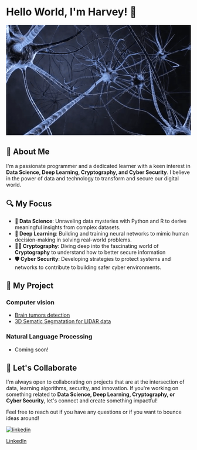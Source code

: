 <!--
**harveyphm/harveyphm** is a ✨ _special_ ✨ repository because its `README.md` (this file) appears on your GitHub profile.

Here are some ideas to get you started:
-->
# Hello World, I'm Harvey! 👋
<div align="center">    
<img src="https://github.com/harveyphm/harveyphm/blob/main/gif/neural.gif" alt="demo" width="900" height="300">

</div>

## 🤖 About Me
I'm a passionate programmer and a dedicated learner with a keen interest in **Data Science, Deep Learning, Cryptography, and Cyber Security**. I believe in the power of data and technology to transform and secure our digital world.

## 🔍 My Focus
- **🔭 Data Science**: Unraveling data mysteries with Python and R to derive meaningful insights from complex datasets.
- **🌱 Deep Learning**: Building and training neural networks to mimic human decision-making in solving real-world problems.
- **👨‍💻 Cryptography**: Diving deep into the fascinating world of **Cryptography** to understand how to better secure information
- **🛡️ Cyber Security**: Developing strategies to protect systems and networks to contribute to building safer cyber environments.

## 🚀 My Project
### Computer vision
- [Brain tumors detection](https://github.com/harveyphm/brain-tumor-detection)
- [3D Sematic Segmatation for LIDAR data](https://github.com/harveyphm/pointnet2_dales)
### Natural Language Processing
- Coming soon!


## 🤝 Let's Collaborate
I'm always open to collaborating on projects that are at the intersection of data, learning algorithms, security, and innovation. If you're working on something related to **Data Science, Deep Learning, Cryptography, or Cyber Security**, let's connect and create something impactful!

Feel free to reach out if you have any questions or if you want to bounce ideas around!

<a href="https://www.linkedin.com/in/harveyphm/"><img src="https://img.shields.io/badge/Linkedin-or?logo=LinkedIn-white" alt="linkedin"></a>

[LinkedIn](https://www.linkedin.com/in/harveyphm/)






